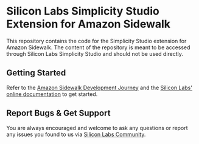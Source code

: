# Silicon Labs Simplicity Studio Extension for Amazon Sidewalk

This repository contains the code for the Simplicity Studio extension for Amazon Sidewalk. The content of the repository is meant to be accessed through Silicon Labs Simplicity Studio and should not be used directly.

## Getting Started

Refer to the [Amazon Sidewalk Development Journey](https://www.silabs.com/ecosystems/extend-iot-device-range-with-amazon-sidewalk) and the [Silicon Labs' online documentation](https://docs.silabs.com/amazon-sidewalk/latest/) to get started.

## Report Bugs & Get Support

You are always encouraged and welcome to ask any questions or report any issues you found to us via [Silicon Labs Community](https://community.silabs.com).
